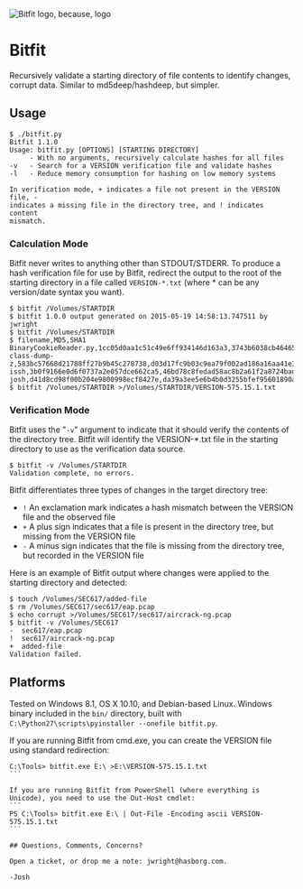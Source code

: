 ![Bitfit logo, because, logo](https://raw.githubusercontent.com/joswr1ght/bitfit/master/bitfit.png)

# Bitfit
Recursively validate a starting directory of file contents to identify changes, corrupt data. Similar to md5deep/hashdeep, but simpler.

## Usage

```
$ ./bitfit.py
Bitfit 1.1.0
Usage: bitfit.py [OPTIONS] [STARTING DIRECTORY]
     - With no arguments, recursively calculate hashes for all files
-v   - Search for a VERSION verification file and validate hashes
-l   - Reduce memory consumption for hashing on low memory systems

In verification mode, + indicates a file not present in the VERSION file, -
indicates a missing file in the directory tree, and ! indicates content
mismatch.
```

### Calculation Mode

Bitfit never writes to anything other than STDOUT/STDERR.  To produce a hash verification file for use by Bitfit, redirect the output to the root of the starting directory in a file called `VERSION-*.txt` (where * can be any version/date syntax you want).

```
$ bitfit /Volumes/STARTDIR
$ bitfit 1.0.0 output generated on 2015-05-19 14:58:13.747511 by jwright
$ bitfit /Volumes/STARTDIR
$ filename,MD5,SHA1
BinaryCookieReader.py,1cc05d0aa1c51c49e6ff934146d163a3,3743b6038cb464655ef747fa3bf913d5f5322598
class-dump-z,583bc57668d21788ff27b9b45c278738,d03d17fc9b03c9ea79f002ad186a16aa41e3f7eb
issh,3b0f9166e0d6f0737a2e057dce662ca5,46bd78c8fedad58ac8b2a61f2a8724bad7999590
josh,d41d8cd98f00b204e9800998ecf8427e,da39a3ee5e6b4b0d3255bfef95601890afd80709
$ bitfit /Volumes/STARTDIR >/Volumes/STARTDIR/VERSION-575.15.1.txt
```

### Verification Mode

Bitfit uses the "`-v`" argument to indicate that it should verify the contents of the directory tree.  Bitfit will identify the VERSION-*.txt file in the starting directory to use as the verification data source.

```
$ bitfit -v /Volumes/STARTDIR
Validation complete, no errors.
```

Bitfit differentiates three types of changes in the target directory tree:

+ `!` An exclamation mark indicates a hash mismatch between the VERSION file and the observed file
+ `+` A plus sign indicates that a file is present in the directory tree, but missing from the VERSION file
+ `-` A minus sign indicates that the file is missing from the directory tree, but recorded in the VERSION file

Here is an example of Bitfit output where changes were applied to the starting directory and detected:
```
$ touch /Volumes/SEC617/added-file
$ rm /Volumes/SEC617/sec617/eap.pcap
$ echo corrupt >/Volumes/SEC617/sec617/aircrack-ng.pcap
$ bitfit -v /Volumes/SEC617
-  sec617/eap.pcap
!  sec617/aircrack-ng.pcap
+  added-file
Validation failed.
```

## Platforms

Tested on Windows 8.1, OS X 10.10, and Debian-based Linux.  Windows binary included in the `bin/` directory, built with `C:\Python27\scripts\pyinstaller --onefile bitfit.py`.  

If you are running Bitfit from cmd.exe, you can create the VERSION file using standard redirection:
````
C:\Tools> bitfit.exe E:\ >E:\VERSION-575.15.1.txt
```

If you are running Bitfit from PowerShell (where everything is Unicode), you need to use the Out-Host cmdlet:
```
PS C:\Tools> bitfit.exe E:\ | Out-File -Encoding ascii VERSION-575.15.1.txt
```

## Questions, Comments, Concerns?

Open a ticket, or drop me a note: jwright@hasborg.com.

-Josh

